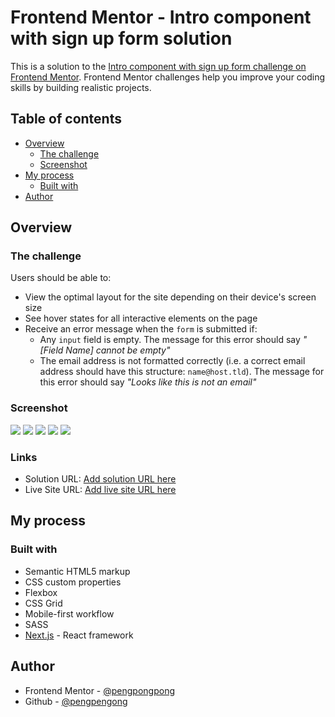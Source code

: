 # Frontend Mentor - Intro component with sign up form solution

This is a solution to the [Intro component with sign up form challenge on Frontend Mentor](https://www.frontendmentor.io/challenges/intro-component-with-signup-form-5cf91bd49edda32581d28fd1). Frontend Mentor challenges help you improve your coding skills by building realistic projects. 

## Table of contents

- [Overview](#overview)
  - [The challenge](#the-challenge)
  - [Screenshot](#screenshot)
- [My process](#my-process)
  - [Built with](#built-with)
- [Author](#author)

## Overview

### The challenge

Users should be able to:

- View the optimal layout for the site depending on their device's screen size
- See hover states for all interactive elements on the page
- Receive an error message when the `form` is submitted if:
  - Any `input` field is empty. The message for this error should say *"[Field Name] cannot be empty"*
  - The email address is not formatted correctly (i.e. a correct email address should have this structure: `name@host.tld`). The message for this error should say *"Looks like this is not an email"*

### Screenshot

![](./screenshots/screen_mobile.png)
![](./screenshots/screen_mobile_error.png)
![](./screenshots/screen_mobile_success.png)
![](./screenshots/screen_desktop.png)
![](./screenshots/screen_desktop_error.png)


### Links

- Solution URL: [Add solution URL here](https://github.com/pengpongpong/Intro-component-with-sign-up-form)
- Live Site URL: [Add live site URL here](https://intro-component-with-sign-up-form-nine-lac.vercel.app/)


## My process

### Built with

- Semantic HTML5 markup
- CSS custom properties
- Flexbox
- CSS Grid
- Mobile-first workflow
- SASS
- [Next.js](https://nextjs.org/) - React framework

## Author

- Frontend Mentor - [@pengpongpong](https://www.frontendmentor.io/profile/pengpongpong)
- Github - [@pengpengong](https://github.com/pengpongpong)
